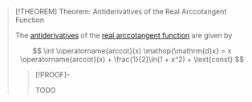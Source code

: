 >[!THEOREM] Theorem: Antiderivatives of the Real Arccotangent Function
>
>The [antiderivatives](../../../Integration/Antiderivatives/Antiderivatives.md) of the [real arccotangent function](Real%20Arccotangent%20Function.md) are given by
>
>$$
>\int \operatorname{arccot}(x) \mathop{\mathrm{d}x} = x \operatorname{arccot}(x) + \frac{1}{2}\ln(1 + x^2) + \text{const}
>$$
>
>>[!PROOF]-
>>
>>TODO
>>
>